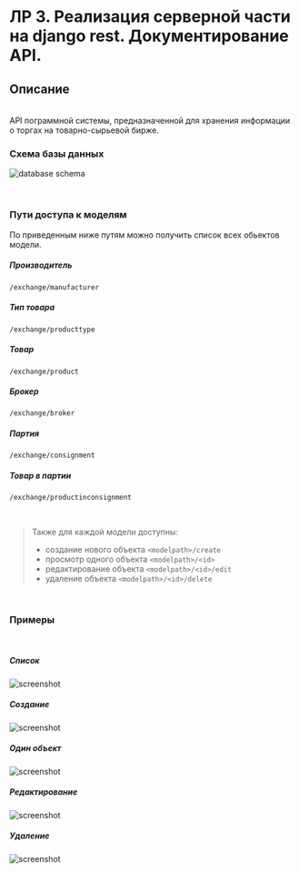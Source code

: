 # ЛР 3. Реализация серверной части на django rest. Документирование API.
## Описание
<br>
API пограммной системы, предназначенной для хранения информации о торгах на товарно-сырьевой бирже.

<br>

### Схема базы данных
![database schema](../media/dbmodel.png)

<br>

### Пути доступа к моделям
По приведенным ниже путям можно получить список всех обьектов модели.

##### Производитель
```
/exchange/manufacturer
```
##### Тип товара
```
/exchange/producttype
```
##### Товар
```
/exchange/product
```
##### Брокер
```
/exchange/broker
```
##### Партия
```
/exchange/consignment
```
##### Товар в партии
```
/exchange/productinconsignment
```
<br>

> Также для каждой модели доступны:
> 
> - создание нового объекта `<modelpath>/create`
> - просмотр одного объекта `<modelpath>/<id>`
> - редактирование объекта `<modelpath>/<id>/edit`
> - удаление объекта `<modelpath>/<id>/delete`

<br>

### Примеры
<br>

##### Список
![screenshot](../media/manufacturer_list.png)

##### Создание
![screenshot](../media/manufacturer_create.png)

##### Один объект
![screenshot](../media/manufacturer_get.png)

##### Редактирование
![screenshot](../media/manufacturer_edit.png)

##### Удаление
![screenshot](../media/manufacturer_delete.png)